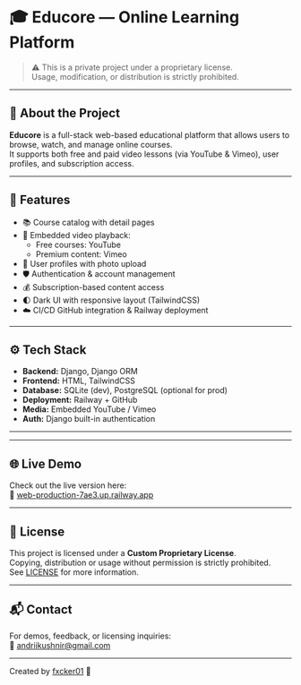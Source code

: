 # 🎓 Educore — Online Learning Platform

> ⚠️ This is a private project under a proprietary license.  
> Usage, modification, or distribution is strictly prohibited.

---

## 🧠 About the Project

**Educore** is a full-stack web-based educational platform that allows users to browse, watch, and manage online courses.  
It supports both free and paid video lessons (via YouTube & Vimeo), user profiles, and subscription access.

---

## 🚀 Features

- 📚 Course catalog with detail pages
- 🎥 Embedded video playback:
  - Free courses: YouTube
  - Premium content: Vimeo
- 🧑 User profiles with photo upload
- 🛡️ Authentication & account management
- 💰 Subscription-based content access
- 🌓 Dark UI with responsive layout (TailwindCSS)
- ☁️ CI/CD GitHub integration & Railway deployment

---

## ⚙️ Tech Stack

- **Backend:** Django, Django ORM
- **Frontend:** HTML, TailwindCSS
- **Database:** SQLite (dev), PostgreSQL (optional for prod)
- **Deployment:** Railway + GitHub
- **Media:** Embedded YouTube / Vimeo
- **Auth:** Django built-in authentication

---

---

## 🌐 Live Demo

Check out the live version here:  
🔗 [web-production-7ae3.up.railway.app](https://web-production-7ae3.up.railway.app/)

---

## 📄 License
This project is licensed under a **Custom Proprietary License**.  
Copying, distribution or usage without permission is strictly prohibited.  
See [LICENSE](LICENSE) for more information.

---

## 📬 Contact

For demos, feedback, or licensing inquiries:  
📧 [andriikushnir@gmail.com](andriikushnir@gmail.com)

---

Created by [fxcker01](https://github.com/fxcker01) 🖤
